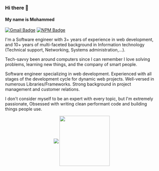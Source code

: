 ### Hi there 👋 
#### My name is Mohammed


[![Gmail Badge](https://img.shields.io/badge/-ffragalla@gmail.com-3370cc?style=flat&logo=Gmail&logoColor=white&link=mailto:agfoccus@gmail.com)][mail]
[![NPM Badge](https://img.shields.io/badge/-@fregos-3370cc?style=flat&logo=npm&logoColor=white&link=https://www.npmjs.com/~fregos)][npm]

I'm a Software engineer with 3+ years of experience in web development, and 10+ years of multi-faceted background in Information technology (Technical support, Networking, Systems administration,...).

Tech-savvy been around computers since I can remember I love solving problems, learning new things, and the company of smart people.

Software engineer specializing in web development. Experienced with all stages of the development cycle for dynamic web projects. Well-versed in numerous Libraries/Frameworks. Strong background in project management and customer relations.

I don't consider myself to be an expert with every topic, but I'm extremely passionate, Obsessed with writing clean performant code and building things people use.

<!--
**MohammedFaragallah/MohammedFaragallah** is a ✨ _special_ ✨ repository because its `README.md` (this file) appears on your GitHub profile.

Here are some ideas to get you started:

- 🔭 I’m currently working on ...
- 🌱 I’m currently learning ...
- 👯 I’m looking to collaborate on ...
- 🤔 I’m looking for help with ...
- 💬 Ask me about ...
- 📫 How to reach me: ...
- 😄 Pronouns: ...
- ⚡ Fun fact: ...
-->

<p align="center">
  <img
      align="center"
      src="https://github-readme-stats.vercel.app/api/top-langs/?username=MohammedFaragallah&layout=compact"
    />
  <img
      align="center"
      height="165"
      src="https://github-readme-stats.vercel.app/api?username=MohammedFaragallah&count_private=true&show_icons=true&custom_title=Github%20Status&hide=issues"
    />
</p>

[linkedin]: https://www.linkedin.com/in/mohammed-faragallah/
[mail]: mailto:ffragalla@gmail.com
[npm]: https://www.npmjs.com/~fregos
